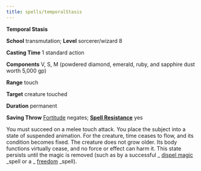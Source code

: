 ```yaml
---
title: spells/temporalStasis
---
```

 **Temporal Stasis**

**School** transmutation; **Level** sorcerer/wizard 8

**Casting Time** 1 standard action

**Components** V, S, M (powdered diamond, emerald, ruby, and sapphire dust worth 5,000 gp)

**Range** touch

**Target** creature touched

**Duration** permanent

**Saving Throw** [Fortitude](../combat.md#_fortitude) negates; **[Spell Resistance](../glossary.md#_spell-resistance)** yes

You must succeed on a melee touch attack. You place the subject into a state of suspended animation. For the creature, time ceases to flow, and its condition becomes fixed. The creature does not grow older. Its body functions virtually cease, and no force or effect can harm it. This state persists until the magic is removed (such as by a successful _ [dispel magic](dispelMagic.md#_dispel-magic) _spell or a _ [freedom](freedom.md#_freedom) _spell).

